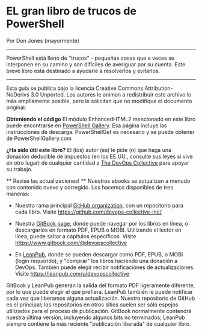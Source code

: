 # EL gran libro de trucos de PowerShell

Por Don Jones (mayormente)

---

PowerShell está lleno de "trucos" - pequeñas cosas que a veces se interponen en su camino y son difíciles de averiguar por su cuenta. Este breve libro está destinado a ayudarle a resolverlos y evitarlos.

---

Esta guía se publica bajo la licencia Creative Commons Attribution-NoDerivs 3.0 Unported. Los autores le animan a redistribuir este archivo lo más ampliamente posible, pero le solicitan que no modifique el documento original.

**Obteniendo el código** El módulo EnhancedHTML2 mencionado en este libro puede encontrarse en [PowerShell Gallery](https://www.powershellgallery.com/packages/EnhancedHTML2). Esa página incluye las instrucciones de descarga. PowerShellGet es necesario y se puede obtener de PowerShellGallery.com 

**¿Ha sido útil este libro?** El (los) autor (es) le pide (n) que haga una donación deducible de impuestos (en los EE.UU., consulte sus leyes si vive en otro lugar) de cualquier cantidad a [The DevOps Collective](https://devopscollective.org/donate) para apoyar su trabajo.

** Revise las actualizaciones! ** Nuestros ebooks se actualizan a menudo con contenido nuevo y corregido. Los hacemos disponibles de tres maneras:

* Nuestra rama principal [GitHub organization](https://github.com/devops-collective-inc), con un repositorio para cada libro. Visite https://github.com/devops-collective-inc/

* Nuestra [GitBook page](https://www.gitbook.com/@devopscollective), donde puede navegar por los libros en línea, o descargarlos en formato PDF, EPUB o MOBI. Utilizando el lector en línea, puede saltar a capítulos específicos. Visite https://www.gitbook.com/@devopscollective

* En [LeanPub](https://leanpub.com/u/devopscollective), donde se pueden descargar como PDF, EPUB, o MOBI (login requerido), y "comprar" los libros haciendo una donación a DevOps. También puede elegir recibir notificaciones de actualizaciones. Visite https://leanpub.com/u/devopscollective

GitBook y LeanPub generan la salida del formato PDF ligeramente diferente, por lo que puede elegir el que prefiera. LeanPub también le puede notificar cada vez que liberamos alguna actualización. Nuestro repositorio de GitHub es el principal; los repositorios en otros sitios suelen ser sólo espejos utilizados para el proceso de publicación. GitBook normalmente contendrá nuestra última versión, incluyendo algunos bits no terminados; LeanPub siempre contiene la más reciente "publicación liberada" de cualquier libro.
